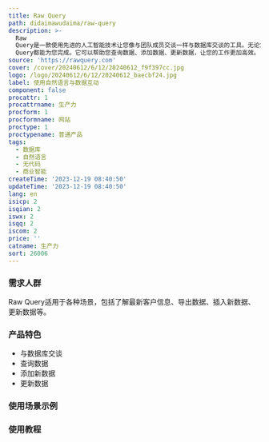 ```yaml
---
title: Raw Query
path: didaimawudaima/raw-query
description: >-
  Raw
  Query是一款使用先进的人工智能技术让您像与团队成员交谈一样与数据库交谈的工具。无论您是需要了解最新加入Pro计划的客户，还是需要添加新的销售或更新客户的电子邮件，Raw
  Query都能为您完成。它可以帮助您查询数据、添加数据、更新数据，让您的工作更加高效。
source: 'https://rawquery.com'
cover: /cover/20240612/6/12/20240612_f9f397cc.jpg
logo: /logo/20240612/6/12/20240612_baecbf24.jpg
label: 使用自然语言与数据互动
component: false
procattr: 1
procattrname: 生产力
procform: 1
procformname: 网站
proctype: 1
proctypename: 普通产品
tags:
  - 数据库
  - 自然语言
  - 无代码
  - 商业智能
createTime: '2023-12-19 08:40:50'
updateTime: '2023-12-19 08:40:50'
lang: en
isicp: 2
isqian: 2
iswx: 2
isqq: 2
iscom: 2
price: ''
catname: 生产力
sort: 26006
---
```




### 需求人群
Raw Query适用于各种场景，包括了解最新客户信息、导出数据、插入新数据、更新数据等。

### 产品特色
- 与数据库交谈
- 查询数据
- 添加新数据
- 更新数据

### 使用场景示例


### 使用教程


  
